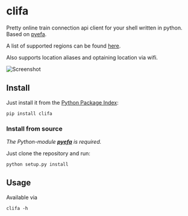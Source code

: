 clifa
=====

Pretty online train connection api client for your shell written in python. Based on [pyefa](https://nomoketo.github.io/pyefa).

A list of supported regions can be found [here](https://github.com/NoMoKeTo/pyefa/wiki/Supported-Regions).

Also supports location aliases and optaining location via wifi.

![Screenshot](https://raw.github.com/NoMoKeTo/clifa/master/screenshot.png)

## Install

Just install it from the [Python Package Index](https://pypi.python.org/pypi/clifa):

```
pip install clifa
```

### Install from source

*The Python-module __[pyefa](https://github.com/NoMoKeTo/pyefa)__ is required.*

Just clone the repository and run:

```
python setup.py install
```

## Usage

Available via

```
clifa -h
```
